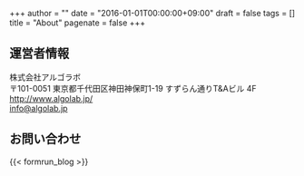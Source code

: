 +++
author = ""
date = "2016-01-01T00:00:00+09:00"
draft = false
tags = []
title = "About"
pagenate = false
+++

## 運営者情報
株式会社アルゴラボ  
〒101-0051 東京都千代田区神田神保町1-19 すずらん通りT&Aビル 4F  
http://www.algolab.jp/  
info@algolab.jp  

## お問い合わせ
{{< formrun_blog >}}
